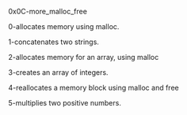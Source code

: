 0x0C-more_malloc_free

0-allocates memory using malloc.

1-concatenates two strings.

2-allocates memory for an array, using malloc

3-creates an array of integers.

4-reallocates a memory block using malloc and free

5-multiplies two positive numbers.
